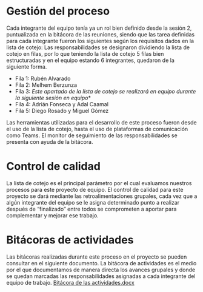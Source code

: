 # Gestión del proceso

Cada integrante del equipo tenía ya un rol bien definido desde la sesión 2, puntualizada en la bitácora de las reuniones, siendo que las tarea definidas para cada integrante fueron los siguientes según los requisitos dados en la lista de cotejo:
Las responsabilidades se designaron dividiendo la lista de cotejo en filas, por lo que teniendo la lista de cotejo 5 filas bien estructuradas y en el equipo estando 6 integrantes, quedaron de la siguiente forma.
* Fila 1: Rubén Alvarado
* Fila 2: Melhem Berzunza
* Fila 3: *Este apartado de la lista de cotejo se realizará en equipo durante la siguiente sesión en equipo**
* Fila 4: Adrián Fonseca y Adal Caamal
* Fila 5: Diego Rosado y Miguel Gómez

Las herramientas utilizadas para el desarrollo de este proceso fueron desde el uso de la lista de cotejo, hasta el uso de plataformas de comunicación como Teams. El monitor de seguimiento de las responsabilidades se presenta con ayuda de la bitácora.

# Control de calidad
La lista de cotejo es el principal parámetro por el cual evaluamos nuestros procesos para este proyecto de equipo.
El control de calidad para este proyecto se dará mediante las retroalimentaciones grupales, cada vez que a algún integrante del equipo se le asigna determinado punto a realizar después de “finalizado” entre todos se comprometen a aportar para complementar y mejorar ese trabajo.

# Bitácoras de actividades
Las bitácoras realizadas durante este proceso en el proyecto se pueden consultar en el siguiente documento. La bitácora de actividades es el medio por el que documentamos de manera directa los
avances grupales y donde se quedan marcadas las responsabilidades asignadas a cada integrante del equipo de trabajo.
[Bitácora de las actividades.docx](https://github.com/adrianfonsecal/proyecto-fis/files/7386263/Bitacora.de.las.actividades.grupales.docx)
